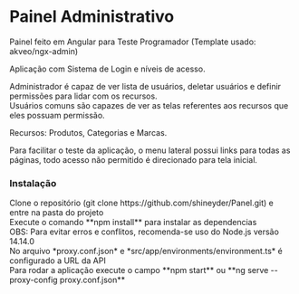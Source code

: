 # Painel Administrativo

Painel feito em Angular para Teste Programador (Template usado: akveo/ngx-admin)

Aplicação com Sistema de Login e níveis de acesso.

Administrador é capaz de ver lista de usuários, deletar usuários e definir permissões para lidar com os recursos.<br>
Usuários comuns são capazes de ver as telas referentes aos recursos que eles possuam permissão.

Recursos: Produtos, Categorias e Marcas.

Para facilitar o teste da aplicação, o menu lateral possui links para todas as páginas, todo acesso não permitido é direcionado para tela inicial.

<h3>Instalação</h3>
Clone o repositório (git clone https://github.com/shineyder/Panel.git) e entre na pasta do projeto<br>
Execute o comando **npm install** para instalar as dependencias<br>
OBS: Para evitar erros e conflitos, recomenda-se uso do Node.js versão 14.14.0<br>
No arquivo *proxy.conf.json* e *src/app/environments/environment.ts* é configurado a URL da API<br>
Para rodar a aplicação execute o campo **npm start** ou **ng serve --proxy-config proxy.conf.json**
